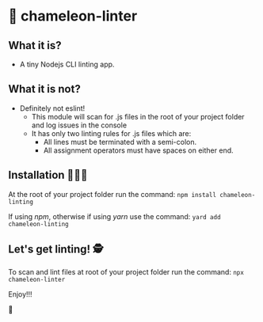 #  🦎 chameleon-linter

## What it is?
- A tiny Nodejs CLI linting app.

## What it is not?
- Definitely not eslint!
    - This module will scan for .js files in the root of your project folder and log issues in the console
    - It has only two linting rules for .js files which are:
        - All lines must be terminated with a semi-colon.
        - All assignment operators must have spaces on either end.

## Installation 🧚🏾‍♀️
At the root of your project folder run the command:
```npm install chameleon-linting```

If using *npm*, otherwise if using *yarn* use the command:
```yard add chameleon-linting```

## Let's get linting! 🕵️
To scan and lint files at root of your project folder run the command:
```npx chameleon-linter```

Enjoy!!!

🎊